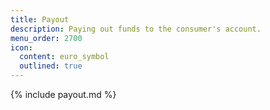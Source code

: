 ```yaml
---
title: Payout
description: Paying out funds to the consumer's account.
menu_order: 2700
icon:
  content: euro_symbol
  outlined: true
---
```


{% include payout.md %}
